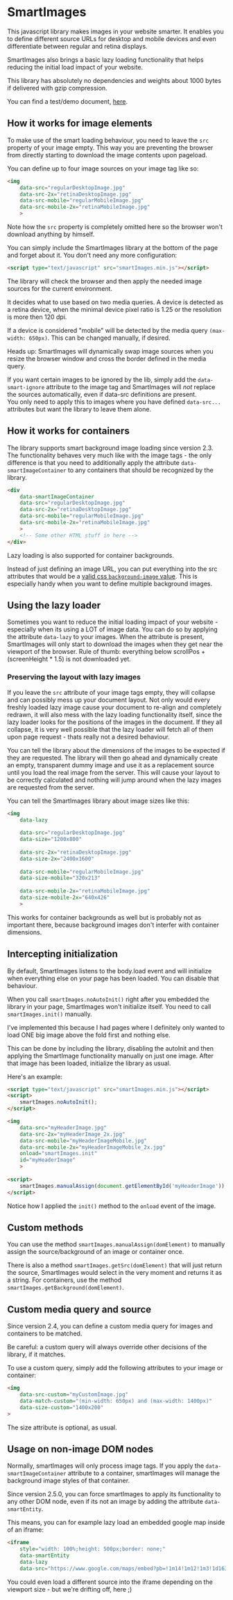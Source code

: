 SmartImages
===========

This javascript library makes images in your website smarter. It enables you to define different source URLs
for desktop and mobile devices and even differentiate between regular and retina displays.

SmartImages also brings a basic lazy loading functionality that helps reducing the initial load impact of your website.

This library has absolutely no dependencies and weights about 1000 bytes if delivered with gzip compression.

You can find a test/demo document, [here](https://wearekiss.com/lab/smartImages/test/).

## How it works for image elements
To make use of the smart loading behaviour, you need to leave the `src` property of your image empty. This way you
are preventing the browser from directly starting to download the image contents upon pageload.

You can define up to four image sources on your image tag like so:

````html
<img
	data-src="regularDesktopImage.jpg"
	data-src-2x="retinaDesktopImage.jpg"
	data-src-mobile="regularMobileImage.jpg"
	data-src-mobile-2x="retinaMobileImage.jpg"
	>
````

Note how the `src` property is completely omitted here so the browser won't download anything by himself.

You can simply include the SmartImages library at the bottom of the page and forget about it. 
You don't need any more configuration:
   
````html
<script type="text/javascript" src="smartImages.min.js"></script>
````

The library will check the browser and then apply the needed image sources for the current environment.

It decides what to use based on two media queries. A device is detected as a retina device, when
the minimal device pixel ratio is 1.25 or the resolution is more then 120 dpi.

If a device is considered "mobile" will be detected by the media query `(max-width: 650px)`. This can be changed
manually, if desired.

Heads up: SmartImages will dynamically swap image sources when you resize the browser window
and cross the border defined in the media query.

If you want certain images to be ignored by the lib, simply add the `data-smart-ignore` attribute to the image tag
and SmartImages will _not_ replace the sources automatically, even if data-src definitions are present.    
You only need to apply this to images where you have defined `data-src...` attributes but want the library to leave them alone.

## How it works for containers
The library supports smart background image loading since version 2.3. The functionality behaves very much like with
the image tags - the only difference is that you need to additionally apply the attribute `data-smartImageContainer`
to any containers that should be recognized by the library.

````html
<div
	data-smartImageContainer
	data-src="regularDesktopImage.jpg"
	data-src-2x="retinaDesktopImage.jpg"
	data-src-mobile="regularMobileImage.jpg"
	data-src-mobile-2x="retinaMobileImage.jpg"
	>
	<!-- Some other HTML stuff in here -->
</div>
````

Lazy loading is also supported for container backgrounds.

Instead of just defining an image URL, you can put everything into the src attributes that would be a [valid css `background-image` value](https://developer.mozilla.org/en/docs/Web/CSS/background-image).
This is especially handy when you want to define multiple background images.


## Using the lazy loader
Sometimes you want to reduce the initial loading impact of your website - especially when
 its using a LOT of image data. You can do so by applying the attribute `data-lazy` to your
 images. When the attribute is present, SmartImages will only start to download the images
 when they get near the viewport of the browser. Rule of thumb: everything below
 scrollPos + (screenHeight * 1.5) is not downloaded yet.
 
### Preserving the layout with lazy images
If you leave the `src` attribute of your image tags empty, they will collapse and can possibly mess up your
 document layout. Not only would every freshly loaded lazy image cause your document to re-align and completely redrawn,
 it will also mess with the lazy loading functionality itself, since the lazy loader looks for the positions of the images
 in the document. If they all collapse, it is very well possible that the lazy loader will fetch all of them upon page request - 
 thats really not a desired behaviour.
 
You can tell the library about the dimensions of the images to be expected if they are requested. The library will then
 go ahead and dynamically create an empty, transparent dummy image and use it as a replacement source until you load the real
  image from the server. This will cause your layout to be correctly calculated and nothing will jump around when the lazy images
   are requested from the server.
   
You can tell the SmartImages library about image sizes like this:

````html
<img
	data-lazy
	
	data-src="regularDesktopImage.jpg"
	data-size="1200x800"
	
	data-src-2x="retinaDesktopImage.jpg"
	data-size-2x="2400x1600"
	
	data-src-mobile="regularMobileImage.jpg"
	data-size-mobile="320x213"
	
	data-src-mobile-2x="retinaMobileImage.jpg"
	data-size-mobile-2x="640x426"
	>
````

This works for container backgrounds as well but is probably not as important there, because background images don't interfer
with container dimensions.

  
## Intercepting initialization
By default, SmartImages listens to the body.load event and will initialize when everything
else on your page has been loaded. You can disable that behaviour.

When you call `smartImages.noAutoInit()` right after you embedded the library in your
page, SmartImages won't initialize itself. You need to call `smartImages.init()` manually.

I've implemented this because I had pages where I definitely only wanted to load ONE big
image above the fold first and nothing else.

This can be done by including the library, disabling the autoInit and then applying
the SmartImage functionality manually on just one image. After that image has been loaded,
initialize the library as usual.

Here's an example:

````html
<script type="text/javascript" src="smartImages.min.js"></script>
<script>
	smartImages.noAutoInit();
</script>

<img
	data-src="myHeaderImage.jpg"
	data-src-2x="myHeaderImage_2x.jpg"
	data-src-mobile="myHeaderImageMobile.jpg"
	data-src-mobile-2x="myHeaderImageMobile_2x.jpg"
	onload="smartImages.init"
	id="myHeaderImage"
	>
	
<script>
	smartImages.manualAssign(document.getElementById('myHeaderImage'));
</script>
````

Notice how I applied the `init()` method to the `onload` event of the image.

## Custom methods

You can use the method `smartImages.manualAssign(domElement)` to manually assign the source/background of an image or container once.

There is also a method `smartImages.getSrc(domElement)` that will just return the source, SmartImages would select
in the very moment and returns it as a string. For containers, use the method `smartImages.getBackground(domElement)`.

## Custom media query and source

Since version 2.4, you can define a custom media query for images and containers to be matched.

Be careful: a custom query will always override other decisions of the library, if it matches.

To use a custom query, simply add the following attributes to your image or container:

````html
<img
	data-src-custom="myCustomImage.jpg"
	data-match-custom="(min-width: 650px) and (max-width: 1400px)"
	data-size-custom="1400x200"
>
````

The size attribute is optional, as usual.

## Usage on non-image DOM nodes
Normally, smartImages will only process image tags. If you apply the `data-smartImageContainer` attribute to a container,
smartImages will manage the background image styles of that container.

Since version 2.5.0, you can force smartImages to apply its functionality to any other DOM node, even if its not an image by
adding the attribute `data-smartEntity`.

This means, you can for example lazy load an embedded google map inside of an iframe:

````html
<iframe
	style="width: 100%;height: 500px;border: none;"
	data-smartEntity
	data-lazy
	data-src="https://www.google.com/maps/embed?pb=!1m14!1m12!1m3!1d163720.5843738355!2d8.6365638!3d50.121212!2m3!1f0!2f0!3f0!3m2!1i1024!2i768!4f13.1!5e0!3m2!1sde!2sde!4v1486502861858"></iframe>
````

You could even load a different source into the iframe depending on the viewport size - but we're drifting off, here ;)